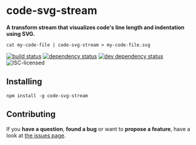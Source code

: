 # code-svg-stream

**A transform stream that visualizes code's line length and indentation using SVG.**

```shell
cat my-code-file | code-svg-stream > my-code-file.svg
```

[![build status](https://img.shields.io/travis/derhuerst/code-svg-stream.svg)](https://travis-ci.org/derhuerst/code-svg-stream)
[![dependency status](https://img.shields.io/david/derhuerst/code-svg-stream.svg)](https://david-dm.org/derhuerst/code-svg-stream#info=dependencies)
[![dev dependency status](https://img.shields.io/david/dev/derhuerst/code-svg-stream.svg)](https://david-dm.org/derhuerst/code-svg-stream#info=devDependencies)
![ISC-licensed](https://img.shields.io/github/license/derhuerst/code-svg-stream.svg)


## Installing

```
npm install -g code-svg-stream
```


## Contributing

If you **have a question**, **found a bug** or want to **propose a feature**, have a look at [the issues page](https://github.com/derhuerst/code-svg-stream/issues).
